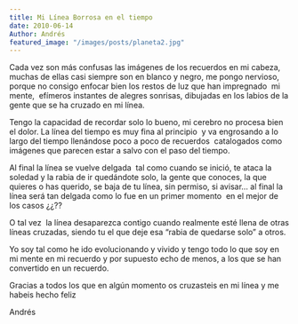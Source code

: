 ```yaml
---
title: Mi Línea Borrosa en el tiempo
date: 2010-06-14
Author: Andrés
featured_image: "/images/posts/planeta2.jpg"
---
```


Cada vez son más confusas las imágenes de los recuerdos en mi cabeza, muchas de ellas casi siempre son en blanco y negro, me pongo nervioso, porque no consigo enfocar bien los restos de luz que han impregnado  mi mente,  efímeros instantes de alegres sonrisas, dibujadas en los labios de la gente que se ha cruzado en mi línea. 

Tengo la capacidad de recordar solo lo bueno, mi cerebro no procesa bien el dolor. La línea del tiempo es muy fina al principio  y va engrosando a lo largo del tiempo llenándose poco a poco de recuerdos  catalogados como imágenes que parecen estar a salvo con el paso del tiempo. 

Al final la línea se vuelve delgada  tal como cuando se inició, te ataca la soledad y la rabia de ir quedándote solo, la gente que conoces, la que quieres o has querido, se baja de tu línea, sin permiso, si avisar… al final la línea será tan delgada como lo fue en un primer momento  en el mejor de los casos ¿¿??  

O tal vez  la línea desaparezca contigo cuando realmente esté llena de otras líneas cruzadas, siendo tu el que deje esa “rabia de quedarse solo” a otros. 

Yo soy tal como he ido evolucionando y vivido y tengo todo lo que soy en mi mente en mi recuerdo y por supuesto echo de menos, a los que se han convertido en un recuerdo. 

Gracias a todos los que en algún momento os cruzasteis en mi línea y me habeis hecho feliz 

Andrés
